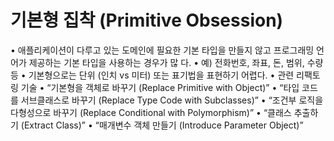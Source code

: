 # 기본형 집착 (Primitive Obsession)
• 애플리케이션이 다루고 있는 도메인에 필요한 기본 타입을 만들지 않고 프로그래밍 언어가 제공하는 기본 타입을 사용하는 경우가 많
다.
• 예) 전화번호, 좌표, 돈, 범위, 수량 등
• 기본형으로는 단위 (인치 vs 미터) 또는 표기법을 표현하기 어렵다.
• 관련 리팩토링 기술
• “기본형을 객체로 바꾸기 (Replace Primitive with Object)”
• “타입 코드를 서브클래스로 바꾸기 (Replace Type Code with Subclasses)”
• “조건부 로직을 다형성으로 바꾸기 (Replace Conditional with Polymorphism)”
•
“클래스 추출하기 (Extract Class)”
•
“매개변수 객체 만들기 (Introduce Parameter Object)”



